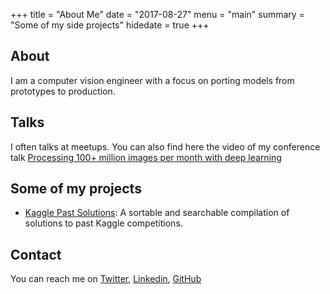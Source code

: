 +++
title = "About Me"
date = "2017-08-27"
menu = "main"
summary = "Some of my side projects"
hidedate = true
+++

## About
I am a computer vision engineer with a focus on porting models from prototypes to production.

## Talks

I often talks at meetups. You can also find here the video of my conference talk [
Processing 100+ million images per month with deep learning](https://www.dotconferences.com/2018/05/eliot-andres-processing-100-million-images-per-month-with-deep-learning)

## Some of my projects

- [Kaggle Past Solutions](http://ndres.me/kaggle-past-solutions/): A sortable and searchable compilation of solutions to past Kaggle competitions.


## Contact

You can reach me on [Twitter](https://twitter.com/eliotandres), [Linkedin](https://www.linkedin.com/in/eliotandres), [GitHub](https://github.com/EliotAndres)
